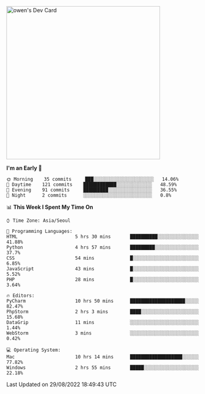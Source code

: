 <a href="https://app.daily.dev/owen_9066"><img src="https://api.daily.dev/devcards/51e5c69f10114f2abe0ae390c27b0828.png?r=hyb" width="400" alt="owen's Dev Card"/></a>

 
 <!--START_SECTION:waka-->
**I'm an Early 🐤** 

```text
🌞 Morning    35 commits     ███░░░░░░░░░░░░░░░░░░░░░░   14.06% 
🌆 Daytime    121 commits    ████████████░░░░░░░░░░░░░   48.59% 
🌃 Evening    91 commits     █████████░░░░░░░░░░░░░░░░   36.55% 
🌙 Night      2 commits      ░░░░░░░░░░░░░░░░░░░░░░░░░   0.8%

```


📊 **This Week I Spent My Time On** 

```text
⌚︎ Time Zone: Asia/Seoul

💬 Programming Languages: 
HTML                     5 hrs 30 mins       ██████████░░░░░░░░░░░░░░░   41.88% 
Python                   4 hrs 57 mins       █████████░░░░░░░░░░░░░░░░   37.7% 
CSS                      54 mins             █░░░░░░░░░░░░░░░░░░░░░░░░   6.85% 
JavaScript               43 mins             █░░░░░░░░░░░░░░░░░░░░░░░░   5.52% 
PHP                      28 mins             █░░░░░░░░░░░░░░░░░░░░░░░░   3.64%

🔥 Editors: 
PyCharm                  10 hrs 50 mins      ████████████████████░░░░░   82.47% 
PhpStorm                 2 hrs 3 mins        ████░░░░░░░░░░░░░░░░░░░░░   15.68% 
DataGrip                 11 mins             ░░░░░░░░░░░░░░░░░░░░░░░░░   1.44% 
WebStorm                 3 mins              ░░░░░░░░░░░░░░░░░░░░░░░░░   0.42%

💻 Operating System: 
Mac                      10 hrs 14 mins      ███████████████████░░░░░░   77.82% 
Windows                  2 hrs 55 mins       █████░░░░░░░░░░░░░░░░░░░░   22.18%

```


 Last Updated on 29/08/2022 18:49:43 UTC
<!--END_SECTION:waka-->
